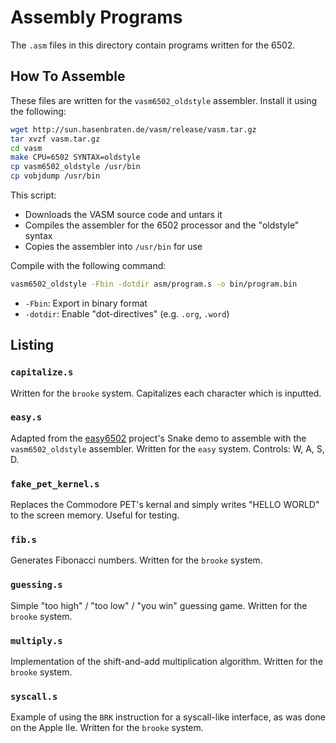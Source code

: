 # Assembly Programs

The `.asm` files in this directory contain programs written for the 6502.

## How To Assemble

These files are written for the `vasm6502_oldstyle` assembler. Install it using the following:

```bash
wget http://sun.hasenbraten.de/vasm/release/vasm.tar.gz
tar xvzf vasm.tar.gz
cd vasm
make CPU=6502 SYNTAX=oldstyle
cp vasm6502_oldstyle /usr/bin
cp vobjdump /usr/bin
```

This script:

- Downloads the VASM source code and untars it
- Compiles the assembler for the 6502 processor and the "oldstyle" syntax
- Copies the assembler into `/usr/bin` for use

Compile with the following command:

```bash
vasm6502_oldstyle -Fbin -dotdir asm/program.s -o bin/program.bin
```

- `-Fbin`: Export in binary format
- `-dotdir`: Enable "dot-directives" (e.g. `.org`, `.word`)

## Listing

### `capitalize.s`

Written for the `brooke` system. Capitalizes each character which is inputted.

### `easy.s`

Adapted from the [easy6502](https://skilldrick.github.io/easy6502/#snake)
project's Snake demo to assemble with the `vasm6502_oldstyle` assembler.
Written for the `easy` system. Controls: W, A, S, D.

### `fake_pet_kernel.s`

Replaces the Commodore PET's kernal and simply writes "HELLO WORLD" to the
screen memory. Useful for testing.

### `fib.s`

Generates Fibonacci numbers. Written for the `brooke` system.

### `guessing.s`

Simple "too high" / "too low" / "you win" guessing game. Written for the `brooke` system.

### `multiply.s`

Implementation of the shift-and-add multiplication algorithm. Written for the `brooke` system.

### `syscall.s`

Example of using the `BRK` instruction for a syscall-like interface, as was done on the Apple IIe. Written for the `brooke` system.
